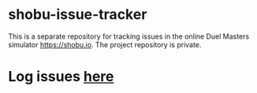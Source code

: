# shobu-issue-tracker
This is a separate repository for tracking issues in the online Duel Masters simulator https://shobu.io. The project repository is private.

# Log issues [here](https://github.com/sindreslungaard/shobu-issue-tracker/issues)
